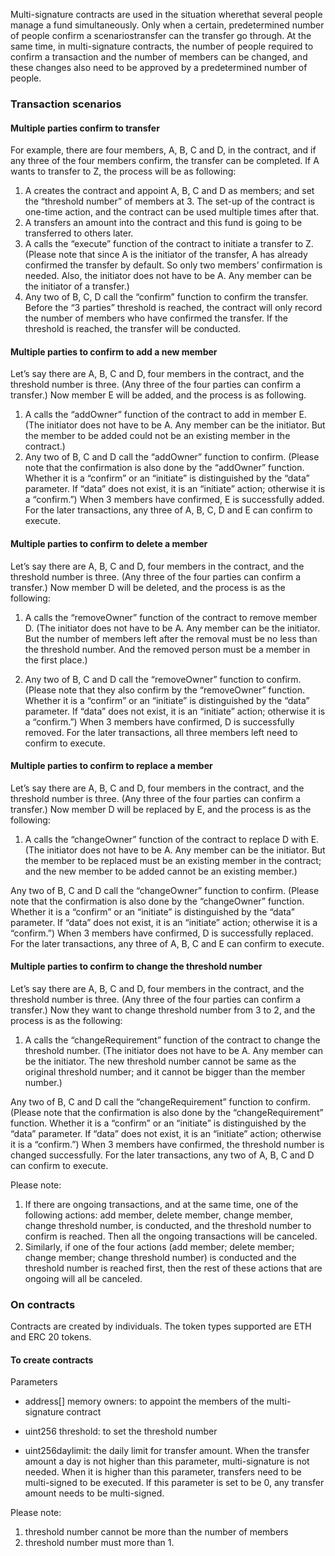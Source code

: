 Multi-signature contracts are used in the situation wherethat several people manage a fund simultaneously. Only when a certain, predetermined number of people confirm a scenariostransfer can the transfer go through. At the same time, in multi-signature contracts, the number of people required to confirm a transaction and the number of members can be changed, and these changes also need to be approved by a predetermined number of people.

### Transaction scenarios

#### Multiple parties confirm to transfer
For example, there are four members, A, B, C and D, in the contract, and if any three of the four members confirm, the transfer can be completed. If A wants to transfer to Z, the process will be as following: 
1) A creates the contract and appoint A, B, C and D as members; and set the “threshold number” of members at 3. The set-up of the contract is one-time action, and the contract can be used multiple times after that.
2) A transfers an amount into the contract and this fund is going to be transferred to others later.
3) A calls the “execute” function of the contract to initiate a transfer to Z. (Please note that since A is the initiator of the transfer, A has already confirmed the transfer by default. So only two members’ confirmation is needed. Also, the initiator does not have to be A. Any member can be the initiator of a transfer.)
4) Any two of B, C, D call the “confirm” function to confirm the transfer. Before the “3 parties” threshold is reached, the contract will only record the number of members who have confirmed the transfer. If the threshold is reached, the transfer will be conducted.

#### Multiple parties to confirm to add a new member
Let’s say there are A, B, C and D, four members in the contract, and the threshold number is three. (Any three of the four parties can confirm a transfer.) Now member E will be added, and the process is as following.
1) A calls the “addOwner” function of the contract to add in member E. (The initiator does not have to be A. Any member can be the initiator. But the member to be added could not be an existing member in the contract.)
2) Any two of B, C and D call the “addOwner” function to confirm. (Please note that the confirmation is also done by the “addOwner” function. Whether it is a “confirm” or an “initiate” is distinguished by the “data” parameter. If “data” does not exist, it is an “initiate” action; otherwise it is a “confirm.”)
When 3 members have confirmed, E is successfully added. For the later transactions, any three of A, B, C, D and E can confirm to execute.

#### Multiple parties to confirm to delete a member
Let’s say there are A, B, C and D, four members in the contract, and the threshold number is three. (Any three of the four parties can confirm a transfer.) Now member D will be deleted, and the process is as the following:

1) A calls the “removeOwner” function of the contract to remove member D. (The initiator does not have to be A. Any member can be the initiator. But the number of members left after the removal must be no less than the threshold number. And the removed person must be a member in the first place.)

2) Any two of B, C and D call the “removeOwner” function to confirm. (Please note that they also confirm by the “removeOwner” function. Whether it is a “confirm” or an “initiate” is distinguished by the “data” parameter. If “data” does not exist, it is an “initiate” action; otherwise it is a “confirm.”)
When 3 members have confirmed, D is successfully removed. For the later transactions, all three members left need to confirm to execute.

#### Multiple parties to confirm to replace a member
Let’s say there are A, B, C and D, four members in the contract, and the threshold number is three. (Any three of the four parties can confirm a transfer.) Now member D will be replaced by E, and the process is as the following:

1) A calls the “changeOwner” function of the contract to replace D with E. (The initiator does not have to be A. Any member can be the initiator. But the member to be replaced must be an existing member in the contract; and the new member to be added cannot be an existing member.)

Any two of B, C and D call the “changeOwner” function to confirm. (Please note that the confirmation is also done by the “changeOwner” function. Whether it is a “confirm” or an “initiate” is distinguished by the “data” parameter. If “data” does not exist, it is an “initiate” action; otherwise it is a “confirm.”)
When 3 members have confirmed, D is successfully replaced. For the later transactions, any three of A, B, C and E can confirm to execute.

#### Multiple parties to confirm to change the threshold number
Let’s say there are A, B, C and D, four members in the contract, and the threshold number is three. (Any three of the four parties can confirm a transfer.) Now they want to change threshold number from 3 to 2, and the process is as the following:

1) A calls the “changeRequirement” function of the contract to change the threshold number. (The initiator does not have to be A. Any member can be the initiator. The new threshold number cannot be same as the original threshold number; and it cannot be bigger than the member number.)

Any two of B, C and D call the “changeRequirement” function to confirm. (Please note that the confirmation is also done by the “changeRequirement” function. Whether it is a “confirm” or an “initiate” is distinguished by the “data” parameter. If “data” does not exist, it is an “initiate” action; otherwise it is a “confirm.”)
When 3 members have confirmed, the threshold number is changed successfully. For the later transactions, any two of A, B, C and D can confirm to execute.

Please note:

1) If there are ongoing transactions, and at the same time, one of the following actions: add member, delete member, change member, change threshold number, is conducted, and the threshold number to confirm is reached. Then all the ongoing transactions will be canceled.
2) Similarly, if one of the four actions (add member; delete member; change member; change threshold number) is conducted and the threshold number is reached first, then the rest of these actions that are ongoing will all be canceled.

### On contracts
Contracts are created by individuals. The token types supported are ETH and ERC 20 tokens.

#### To create contracts

Parameters

- address[] memory owners: to appoint the members of the multi-signature contract

- uint256 threshold: to set the threshold number

- uint256daylimit: the daily limit for transfer amount. When the transfer amount a day is not higher than this parameter, multi-signature is not needed. When it is higher than this parameter, transfers need to be multi-signed to be executed. If this parameter is set to be 0, any transfer amount needs to be multi-signed.


Please note:
1) threshold number cannot be more than the number of members
2) threshold number must more than 1.


